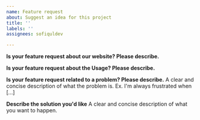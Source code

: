 ```yaml
---
name: Feature request
about: Suggest an idea for this project
title: ''
labels: ''
assignees: sofiquldev

---
```


**Is your feature request about our website? Please describe.**

**Is your feature request about the Usage? Please describe.**

**Is your feature request related to a problem? Please describe.**
A clear and concise description of what the problem is. Ex. I'm always frustrated when [...]

**Describe the solution you'd like**
A clear and concise description of what you want to happen.
